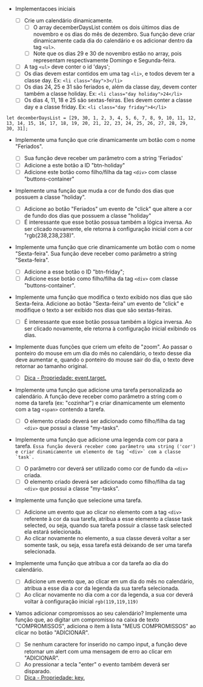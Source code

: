 - Implementacoes iniciais

  - [ ] Crie um calendário dinamicamente.
    - [ ] O array decemberDaysList contém os dois últimos dias de novembro e os dias do mês de dezembro. Sua função deve criar dinamicamente cada dia do calendário e os adicionar dentro da tag `<ul>`.
    - [ ] Note que os dias 29 e 30 de novembro estão no array, pois representam respectivamente Domingo e Segunda-feira.
  - [ ] A tag `<ul>` deve conter o id 'days';
  - [ ] Os dias devem estar contidos em uma tag `<li>`, e todos devem ter a classe day. Ex: `<li class="day">3</li>`
  - [ ] Os dias 24, 25 e 31 são feriados e, além da classe day, devem conter também a classe holiday. Ex: `<li class="day holiday">24</li>`
  - [ ] Os dias 4, 11, 18 e 25 são sextas-feiras. Eles devem conter a classe day e a classe friday. Ex: `<li class="day friday">4</li>`

`let decemberDaysList = [29, 30, 1, 2, 3, 4, 5, 6, 7, 8, 9, 10, 11, 12, 13, 14, 15, 16, 17, 18, 19, 20, 21, 22, 23, 24, 25, 26, 27, 28, 29, 30, 31];`

- Implemente uma função que crie dinamicamente um botão com o nome "Feriados".

  - [ ] Sua função deve receber um parâmetro com a string 'Feriados'
  - [ ] Adicione a este botão a ID "btn-holiday"
  - [ ] Adicione este botão como filho/filha da tag `<div>` com classe "buttons-container"

- Implemente uma função que muda a cor de fundo dos dias que possuem a classe "holiday".

  - [ ] Adicione ao botão "Feriados" um evento de "click" que altere a cor de fundo dos dias que possuem a classe "holiday"
  - [ ] É interessante que esse botão possua também a lógica inversa. Ao ser clicado novamente, ele retorna à configuração inicial com a cor "rgb(238,238,238)".

- Implemente uma função que crie dinamicamente um botão com o nome "Sexta-feira". Sua função deve receber como parâmetro a string "Sexta-feira".

  - [ ] Adicione a esse botão o ID "btn-friday";
  - [ ] Adicione esse botão como filho/filha da tag `<div>` com classe "buttons-container".

- Implemente uma função que modifica o texto exibido nos dias que são Sexta-feira. Adicione ao botão "Sexta-feira" um evento de "click" e modifique o texto a ser exibido nos dias que são sextas-feiras.

  - [ ] É interessante que esse botão possua também a lógica inversa. Ao ser clicado novamente, ele retorna à configuração inicial exibindo os dias.

- Implemente duas funções que criem um efeito de "zoom". Ao passar o ponteiro do mouse em um dia do mês no calendário, o texto desse dia deve aumentar e, quando o ponteiro do mouse sair do dia, o texto deve retornar ao tamanho original.

  - [ ] [Dica - Propriedade: event.target.](https://developer.mozilla.org/en-US/docs/Web/API/Event/target)

- Implemente uma função que adicione uma tarefa personalizada ao calendário. A função deve receber como parâmetro a string com o nome da tarefa (ex: "cozinhar") e criar dinamicamente um elemento com a tag `<span>` contendo a tarefa.

  - [ ] O elemento criado deverá ser adicionado como filho/filha da tag `<div>` que possui a classe "my-tasks".

- Implemente uma função que adicione uma legenda com cor para a tarefa.
  `` Essa função deverá receber como parâmetro uma string ('cor') e criar dinamicamente um elemento de tag `<div>` com a classe `task`. ``

  - [ ] O parâmetro cor deverá ser utilizado como cor de fundo da `<div>` criada.
  - [ ] O elemento criado deverá ser adicionado como filho/filha da tag `<div>` que possui a classe "my-tasks".

- Implemente uma função que selecione uma tarefa.

  - [ ] Adicione um evento que ao clicar no elemento com a tag `<div>` referente à cor da sua tarefa, atribua a esse elemento a classe task selected, ou seja, quando sua tarefa possuir a classe task selected ela estará selecionada.
  - [ ] Ao clicar novamente no elemento, a sua classe deverá voltar a ser somente task, ou seja, essa tarefa está deixando de ser uma tarefa selecionada.

- Implemente uma função que atribua a cor da tarefa ao dia do calendário.

  - [ ] Adicione um evento que, ao clicar em um dia do mês no calendário, atribua a esse dia a cor da legenda da sua tarefa selecionada.
  - [ ] Ao clicar novamente no dia com a cor da legenda, a sua cor deverá voltar à configuração inicial `rgb(119,119,119)`

- Vamos adicionar compromissos ao seu calendário? Implemente uma função que, ao digitar um compromisso na caixa de texto "COMPROMISSOS", adiciona o item à lista "MEUS COMPROMISSOS" ao clicar no botão "ADICIONAR".
  - [ ] Se nenhum caractere for inserido no campo input, a função deve retornar um alert com uma mensagem de erro ao clicar em "ADICIONAR".
  - [ ] Ao pressionar a tecla "enter" o evento também deverá ser disparado.
  - [ ] [Dica - Propriedade: key.](https://www.w3schools.com/JSREF/event_key_key.asp)

